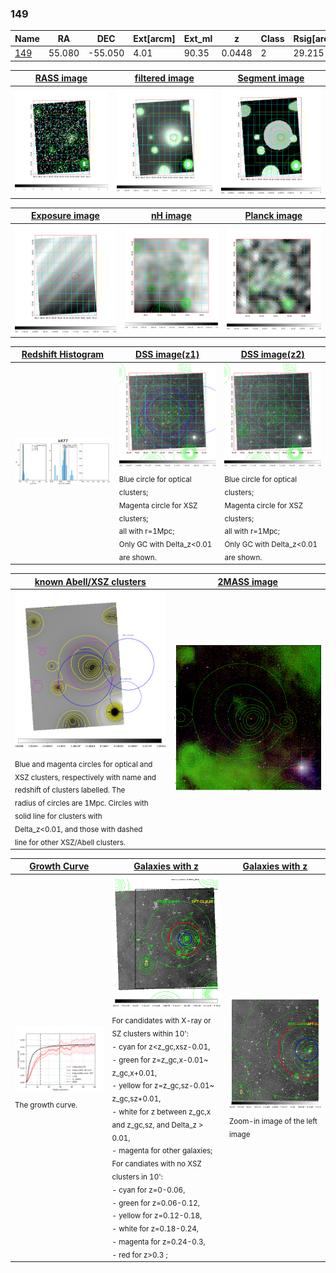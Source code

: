 <div STYLE="page-break-after: always;"></div>

### 149

|Name          |RA          |DEC      | Ext[arcm] | Ext_ml | z    | Class| Rsig[arcmin] | CRsig[c/s] | CR500[c/s] | R500[Mpc] |L500[erg/s]|F500[erg/s/cm^2]| M500[Msun]|Tx[keV]|beta|GC(XSZ,Delta_z<0.01)| GC(OPT,Delta_z<0.01)|GC|alias|
|--------------|------------|------------|---|---|-----------|--------|------|------|----|----|----|----|----|----|----|----|----|----|---|
|[149](script/149.md)     | 55.080       | -55.050       | 4.01    | 90.35   | 0.0448 | 2   | 29.215 |0.260 |0.237 |0.667 |2.051e+43 |4.354e-12 |8.808e+13 |2.008 |0.690 |MCXC, |N, |MCXC, |k477|

|[RASS image](../image/149/149_img.pdf)|[filtered image](../image/149/149_fil.pdf)|[Segment image](../image/149/149_seg.pdf)|
|-------------------|--------------------|-------------------|
| <img src="../image/149/149_img.png" width="300">  | <img src="../image/149/149_fil.png" width="300">   | <img src="../image/149/149_seg.png" width="300">  |

|[Exposure image](../image/149/149_mex.pdf)| [nH image](../image/149/149_nh.pdf)| [Planck image](../image/149/149_p.pdf)|
|-------------------|--------------------|-------------------|
|<img src="../image/149/149_mex.png" width="300">   | <img src="../image/149/149_nh.png" width="300">    | <img src="../image/149/149_p.png" width="300"> |

|[Redshift Histogram](../image/149/149_zg.pdf) | [DSS image(z1)](../image/149/149_dss_z1.pdf)      |  [DSS image(z2)](../image/149/149_dss_z2.pdf)    |
|-------------------|--------------------|-------------------|
|<img src="../image/149/149_zg.png" width="300"> |<img src="../image/149/149_dss_z1.png" width="300"> <sub><br>Blue circle for optical clusters; <br>Magenta circle for XSZ clusters; <br>all with r=1Mpc; <br>Only GC with Delta_z<0.01 are shown. </sub>| <img src="../image/149/149_dss_z2.png" width="300"><sub><br>Blue circle for optical clusters; <br>Magenta circle for XSZ clusters; <br>all with r=1Mpc; <br>Only GC with Delta_z<0.01 are shown. </sub> |

|[known Abell/XSZ clusters](../image/149/149_m.pdf) | [2MASS image](../image/149/149_2mass.pdf)      |
|-------------------|-------------------|
|<img src=../image/149/149_m.png width="300"> <sub><br>Blue and magenta circles for optical and <br>XSZ clusters, respectively with name and <br>redshift of clusters labelled. The <br>radius of circles are 1Mpc. Circles with <br>solid line for clusters with <br>Delta_z<0.01, and those with dashed <br>line for other XSZ/Abell clusters.        </sub>|<img src="../image/149/149_2mass.png" width="300">  |

|[Growth Curve](../image/149/149_gca_all.png) |[Galaxies with z](../image/149/149_opt_ned.pdf) |[Galaxies with z](../image/149/149_opt_ned_zoom.pdf) |
|-------------------|-------------------|-------------------|
| <img src="../image/149/149_gca_all.png" width="300"> <sub><br>The growth curve.</sub>| <img src=../image/149/149_opt_ned.png width="300"> <br><sub> For candidates with X-ray or SZ clusters within 10': <br> - cyan for z<z_gc,xsz-0.01, <br> - green for z=z_gc,x-0.01~ z_gc,x+0.01, <br> - yellow for z=z_gc,sz-0.01~ z_gc,sz+0.01, <br> - white for z between z_gc,x and z_gc,sz, and Delta_z > 0.01, <br> - magenta for other galaxies; <br>For candiates with no XSZ clusters in 10': <br> - cyan for z=0-0.06, <br> - green for z=0.06-0.12, <br> - yellow for z=0.12-0.18, <br> - white for z=0.18-0.24, <br> - magenta for z=0.24-0.3, <br> - red for z>0.3 ;  </sub>|<img src=../image/149/149_opt_ned_zoom.png width="300">  <br><sub> Zoom-in image of the left image</sub>|




